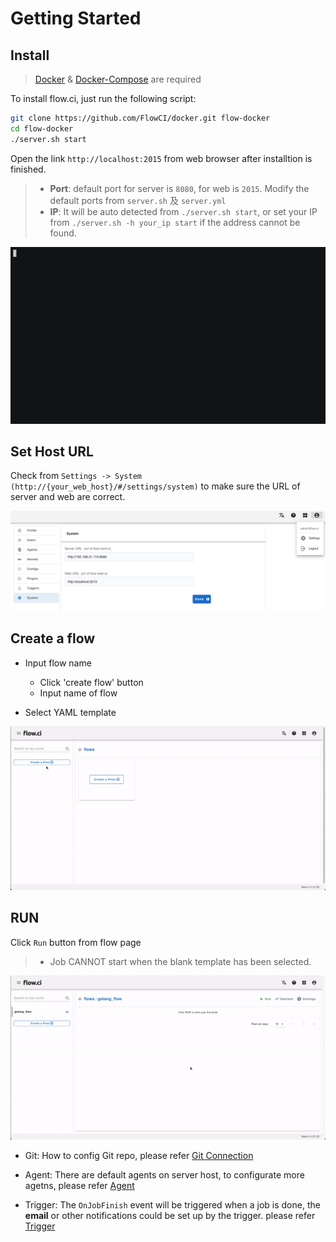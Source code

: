 # Getting Started

## Install

> [Docker](https://docs.docker.com/install/) & [Docker-Compose](https://docs.docker.com/compose/install/) are required

To install flow.ci, just run the following script:

```bash
git clone https://github.com/FlowCI/docker.git flow-docker
cd flow-docker
./server.sh start
```

Open the link `http://localhost:2015` from web browser after installtion is finished.

> - __Port__: default port for server is `8080`, for web is `2015`. Modify the default ports from `server.sh` 及 `server.yml`
> - __IP__: It will be auto detected from `./server.sh start`, or set your IP from `./server.sh -h your_ip start` if the address cannot be found.

![cmd](../../_images/start_server.gif)


## Set Host URL

Check from `Settings -> System` `(http://{your_web_host}/#/settings/system)` to make sure the URL of server and web are correct.

![config_url](../../_images/config_server_url.png)

## Create a flow

- Input flow name
  - Click 'create flow' button
  - Input name of flow
  
- Select YAML template

![create_flow](../../_images/create_flow.gif)


## RUN

Click `Run` button from flow page

> - Job CANNOT start when the blank template has been selected.

![start_job](../../_images/start_job.gif)


- Git: How to config Git repo, please refer [Git Connection](en/git/index.md)

- Agent: There are default agents on server host, to configurate more agetns, please refer [Agent](en/agents/index.md)

- Trigger: The `OnJobFinish` event will be triggered when a job is done, the __email__ or other notifications could be set up by the trigger. please refer [Trigger](cn/trigger/on_job_finish.md)
